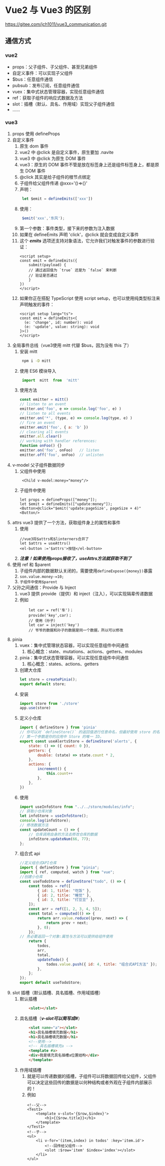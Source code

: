# Vue2 与 Vue3 的区别

https://gitee.com/jch1011/vue3_communication.git
## 通信方式

### vue2

- props：父子组件、子父组件、甚至兄弟组件
- 自定义事件：可以实现子父组件
- $bus：任意组件通信
- pubsub：发布订阅，任意组件通信
- vuex：集中式状态管理容器，实现任意组件通信
- ref：获取子组件的响应式数据及方法
- slot：插槽（默认、具名、作用域）实现父子组件通信
- ......

### vue3

1. props 使用 defineProps
2. 自定义事件
	1. 原生 dom 事件
	2.  vue2 中 @click 是自定义事件，原生要加 .navite
	3.  vue3 中 @click 为原生 DOM 事件
	4. vue3：原生的 DOM 事件不管是放在标签身上还是组件标签身上，都是原生 DOM 事件
	5. @click 其实是给子组件的根节点绑定
	6. 子组件给父组件传递 @xxx='()=>{}'
	7. 声明：
       ```js
        let $emit = defineEmits(['xxx'])
       ```
	8. 使用：
       ```js
        $emit('xxx','东风');
       ```
	9. 第一个参数：事件类型，接下来的参数为注入数据
	10. 如果在 defineEmits 声明 'click'，@click 就会变成自定义事件
	11. 这个 ***emits*** 选项还支持对象语法，它允许我们对触发事件的参数进行验证：
	    ```vue
	    <script setup>
	    const emit = defineEmits({ 
	    	submit(payload) { 
	    	// 通过返回值为 `true` 还是为 `false` 来判断 
	    	// 验证是否通过 
	    	} 
	    })
	    </script>
	    ```
	12. 如果你正在搭配 TypeScript 使用 script setup，也可以使用纯类型标注来声明触发的事件：
	    ```vue
	    <script setup lang="ts">
	    const emit = defineEmits<{
	      (e: 'change', id: number): void
	      (e: 'update', value: string): void
	    }>()
	    </script>
	    ```
3. 全局事件总线（vue3使用 mitt 代替 $bus，因为没有 this 了）
	1. 安装 mitt 
       ```bash
        npm i -D mitt 
       ```
	2. 使用 ES6 模块导入
       ```js
        import  mitt  from  'mitt'
       ```
	3. 使用方法
	    ```js
	    const emitter = mitt()
	    // listen to an event
	    emitter.on('foo', e => console.log('foo', e) )
	    // listen to all events
	    emitter.on('*', (type, e) => console.log(type, e) )
	    // fire an event
	    emitter.emit('foo', { a: 'b' })
	    // clearing all events
	    emitter.all.clear()
	    // working with handler references:
	    function onFoo() {}
	    emitter.on('foo', onFoo)   // listen
	    emitter.off('foo', onFoo)  // unlisten
	    ```
4. v-model 父子组件数据同步
	1. 父组件中使用
       ```vue
        <Child v-model:money="money"/>
       ```
	2. 子组件中使用
	    ```
	    let props = defineProps(["money"]);
	    let $emit = defineEmits(["update:money"]);
	    <Button>@click="$emit('update:pageSize', pageSize + 4)"<Button/>
	    ```
5. attrs vue3 提供了一个方法，获取组件身上的属性和事件
	1. 使用
	    ```vue
        //vue3将$attrs和$linterners合并了
    	let $attrs = useAttrs() 
    	<el-button :='$attrs'>按钮</el-button>
	    ```
	2. ***注意！如果使用props接收了，useAttrs方法就获取不到了*** 
6. 使用 ref 和 $parent
	1. 子组件内部的数据默认关闭的，需要使用```defineExpose({money})```暴露
	2. ```son.value.money-=10;```
	3. ```子组件中使用$parent```
7. 父孙之间通信：Provide 与 Inject
	1.  vue3 提供 provide（提供）和 inject（注入），可以实现隔辈传递数据
	2. 例如
	    ```
	    	let car = ref('车')；
	    	provide('key',car)；
	    	// 使用（孙子）
	    	let car = inject('key')
	    	// 爷爷的数据和孙子的数据是同一个数据，所以可以修改
	    ```
8. pinia
	1. vuex：集中式管理状态容器，可以实现任意组件中间通信
		1. 核心概念：state、mutations、actions、getters、modules
	2. pinia：集中式状态管理容器，可以实现任意组件中间通信
		1. 核心概念：states、actions、getters
	3. 创建大仓库
	    ```js
	    let store = createPinia();
	    export default store;
	    ```
	4. 安装
	    ```js
	    import store from './store'
	    app.use(store)
	    ```
	5. 定义小仓库
	    ```js
	    import { defineStore } from 'pinia' 
	    // 你可以对 `defineStore()` 的返回值进行任意命名，但最好使用 store 的名字，同时以 `use` 开头且以 `Store` 结尾。(比如 `useUserStore`，`useCartStore`，`useProductStore`) 
	    // 第一个参数是你的应用中 Store 的唯一 ID。 
	    export const useAlertsStore = defineStore('alerts', { 
	    	state: () => ({ count: 0 }), 
	    	getters: { 
	    		double: (state) => state.count * 2, 
	    	}, 
	    	actions: { 
	    		increment() { 
	    			this.count++ 
	    		}, 
	    	},
	    })
	    ```
	6. 使用
	    ``` js
	    import useInfoStore from "../../store/modules/info";
	    // 获取小仓库对象
	    let infoStore = useInfoStore();
	    console.log(infoStore);
	    // 修改数据方法
	    const updateCount = () => {
	        // 仓库调用自身的方法去修改仓库的数据
	        infoStore.updateNum(66, 77);
	    };
	    ```
	7. 组合式 api
	    ```js
	    //定义组合式API仓库
	    import { defineStore } from "pinia";
	    import { ref, computed, watch } from "vue";
	    //创建小仓库
	    const useTodoStore = defineStore("todo", () => {
	    	const todos = ref([
                { id: 1, title: "吃饭" },
	    	    { id: 2, title: "睡觉" },
	    	    { id: 3, title: "打豆豆" },
	    	]);
	    	const arr = ref([1, 2, 3, 4, 5]);
	    	const total = computed(() => {
	    	    return arr.value.reduce((prev, next) => {
	    	        return prev + next;
	    	    }, 0);
	    	});
	    // 务必要返回一个对象:属性与方法可以提供给组件使用
	    	return {
	    		todos,
	    		arr,
	    		total,
	    		updateTodo() {
	    			todos.value.push({ id: 4, title: "组合式API方法" });
	    		},
	    	};
	    });
	    export default useTodoStore;
	    ```
9. slot 插槽（默认插槽、具名插槽、作用域插槽）
	1. 默认插槽
	    ```html
	    	<slot></slot>
	    ```
	2. 具名插槽（***v-slot可以简写成#***）
	    ```html
	    	<slot name="a"></slot>
	    	<h1>具名插槽填充数据</h1>
	    	<h1>具名插槽填充数据</h1>
	    	<!--使用-->
	    	<!-- 具名插槽填充a -->
	    	<template #a>
	    	<div>我是填充具名插槽a位置结构</div>
	    	</template>
	    ```
	3. 作用域插槽
		1. 就是可以传递数据的插槽，子组件可以将数据回传给父组件，父组件可以决定这些回传的数据是以何种结构或者外观在子组件内部展示的！
		2.  例如
		    ```vue
		    <!--父-->
		    <Test1>
		    	<template v-slot='{$row,$index}'>
		    		<h1>{{$row.title}}</h1> 
		    	</template>
		    </Test1>
		    <!--子-->
		    <ul>
		    	<li v-for='(item,index) in todos' :key='item.id'>
		    		<!--回传给父组件-->
		    		<slot :$row='item' $index='index'></slot>
		    	</li>
		    </ul>
		    ```
